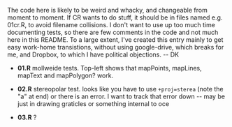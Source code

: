 The code here is likely to be weird and whacky, and changeable from moment to
moment.  If CR wants to do stuff, it should be in files named e.g.  01cr.R, to
avoid filename collisions.  I don't want to use up too much time documenting
tests, so there are few comments in the code and not much here in this README.
To a large extent, I've created this entry mainly to get easy work-home
transistions, without using google-drive, which breaks for me, and Dropbox, to
which I have political objections. -- DK

* **01.R** mollweide tests.  Top-left shows that mapPoints, mapLines, mapText and mapPolygon? work.

* **02.R** stereopolar test. looks like you have to use ``+proj=sterea`` (note the "a" at end) or there is an error.  I want to track that error down -- may be just in drawing graticles or something internal to oce

* **03.R** ?

